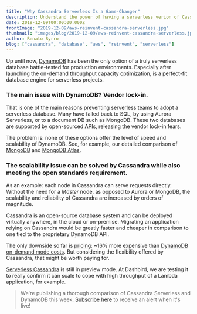 ```yaml
---
title: "Why Cassandra Serverless Is a Game-Changer"
description: Understand the power of having a serverless verion of Cassandra managed by AWS
date: 2019-12-09T00:00:00.000Z
frontImage: "2019-12-09/aws-reinvent-cassandra-serverless.jpg"
thumbnail: "images/blog/2019-12-09/aws-reinvent-cassandra-serverless.jpg"
author: Renato Byrro
blog: ["cassandra", "database", "aws", "reinvent", "serverless"]
---
```


Up until now, [DynamoDB](https://dashbird.io/knowledge-base/dynamodb/overview-and-main-concepts/?utm_source=dashbird-site&utm_medium=blog&utm_campaign=reinvent&utm_content=cassandra-serverless) has been the only option of a truly serverless database battle-tested for production environments. Especially after launching the on-demand throughput capacity optimization, is a perfect-fit database engine for serverless projects.

### The main issue with DynamoDB? **Vendor lock-in**.

That is one of the main reasons preventing serverless teams to adopt a serverless database. Many have falled back to SQL, by using Aurora Serverless, or to a document DB such as MongoDB. These two databases are supported by open-sourced APIs, releasing the vendor lock-in fears.

The problem is: none of these options offer the level of speed and scalability of DynamoDB. See, for example, our detailed comparison of [MongoDB](https://dashbird.io/knowledge-base/dynamodb/dynamodb-vs-mongodb/?utm_source=dashbird-site&utm_medium=blog&utm_campaign=reinvent&utm_content=cassandra-serverless) and [MongoDB Atlas](https://dashbird.io/knowledge-base/dynamodb/dynamodb-vs-mongo-atlas/?utm_source=dashbird-site&utm_medium=blog&utm_campaign=reinvent&utm_content=cassandra-serverless).

### The scalability issue can be solved by Cassandra while also meeting the open standards requirement.

As an example: each node in Cassandra can serve requests directly. Without the need for a _Master_ node, as opposed to Aurora or MongoDB, the scalability and reliability of Cassandra are increased by orders of magnitude.

Cassandra is an open-source database system and can be deployed virtually anywhere, in the cloud or on-premise. Migrating an application relying on Cassandra would be greatly faster and cheaper in comparison to one tied to the proprietary DynamoDB API.

The only downside so far is [pricing](https://aws.amazon.com/mcs/pricing/): ~16% more expensive than [DynamoDB on-demand mode costs](https://aws.amazon.com/dynamodb/pricing/on-demand/). But considering the flexibility offered by Cassandra, that might be worth paying for.

[Serverless Cassandra](https://aws.amazon.com/mcs/) is still in preview mode. At Dashbird, we are testing it to really confirm it can scale to cope with high throughput of a Lambda application, for example.

> We're publishing a thorough comparison of Cassandra Serverless and DynamoDB this week. [Subscribe here](https://dashbird.io/subscribe-knowledge-base/?utm_source=dashbird-site&utm_medium=blog&utm_campaign=reinvent&utm_content=cassandra-serverless) to receive an alert when it's live!
